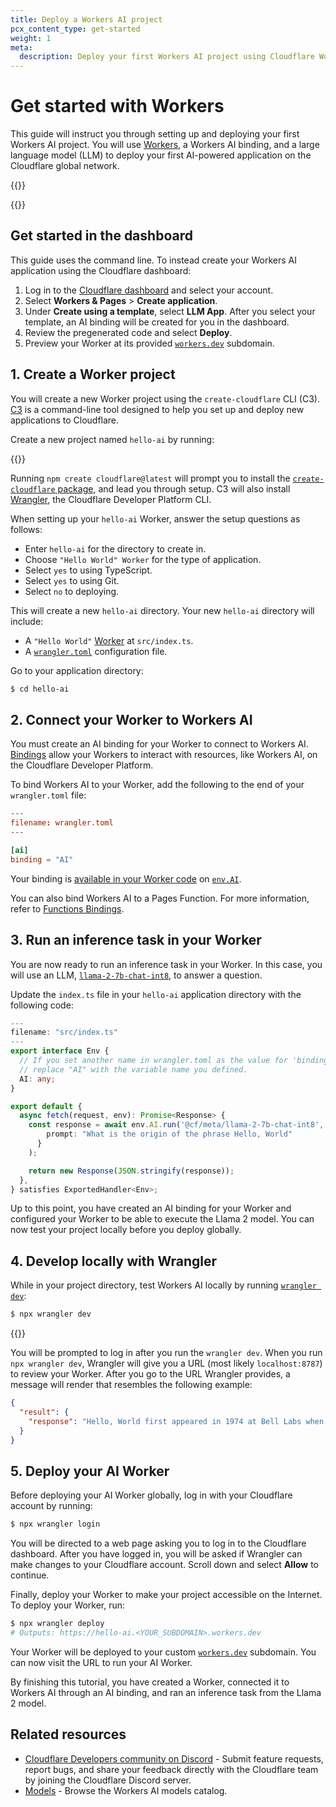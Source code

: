 ```yaml
---
title: Deploy a Workers AI project
pcx_content_type: get-started
weight: 1
meta:
  description: Deploy your first Workers AI project using Cloudflare Workers.
---
```


# Get started with Workers

This guide will instruct you through setting up and deploying your first Workers AI project. You will use [Workers](/workers/), a Workers AI binding, and a large language model (LLM) to deploy your first AI-powered application on the Cloudflare global network.

{{<render file="/_workers-learning-path.md" productFolder="/workers/" >}}

{{<render file="_prereqs.md" productFolder="/workers/" >}}

## Get started in the dashboard

This guide uses the command line. To instead create your Workers AI application using the Cloudflare dashboard:

1. Log in to the [Cloudflare dashboard](https://dash.cloudflare.com) and select your account.
2. Select **Workers & Pages** > **Create application**.
3. Under **Create using a template**, select **LLM App**. After you select your template, an AI binding will be created for you in the dashboard.
4. Review the pregenerated code and select **Deploy**.
5. Preview your Worker at its provided [`workers.dev`](/workers/configuration/routing/workers-dev/) subdomain.

## 1. Create a Worker project

You will create a new Worker project using the `create-cloudflare` CLI (C3). [C3](https://github.com/cloudflare/workers-sdk/tree/main/packages/create-cloudflare) is a command-line tool designed to help you set up and deploy new applications to Cloudflare.

Create a new project named `hello-ai` by running:

{{<render file="/_c3-run-command.md" productFolder="/workers/" >}}

Running `npm create cloudflare@latest` will prompt you to install the [`create-cloudflare` package](https://www.npmjs.com/package/create-cloudflare), and lead you through setup. C3 will also install [Wrangler](/workers/wrangler/), the Cloudflare Developer Platform CLI.

When setting up your `hello-ai` Worker, answer the setup questions as follows:

* Enter `hello-ai` for the directory to create in.
* Choose `"Hello World" Worker` for the type of application.
* Select `yes` to using TypeScript.
* Select `yes` to using Git.
* Select `no` to deploying.

This will create a new `hello-ai` directory. Your new `hello-ai` directory will include:

* A `"Hello World"` [Worker](/workers/get-started/guide/#3-write-code) at `src/index.ts`.
* A [`wrangler.toml`](/workers/wrangler/configuration/) configuration file.


Go to your application directory:

```sh
$ cd hello-ai
```

## 2. Connect your Worker to Workers AI

You must create an AI binding for your Worker to connect to Workers AI. [Bindings](/workers/runtime-apis/bindings/) allow your Workers to interact with resources, like Workers AI, on the Cloudflare Developer Platform.

To bind Workers AI to your Worker, add the following to the end of your `wrangler.toml` file:

```toml
---
filename: wrangler.toml
---

[ai]
binding = "AI"
```

Your binding is [available in your Worker code](/workers/reference/migrate-to-module-workers/#bindings-in-es-modules-format) on [`env.AI`](/workers/runtime-apis/handlers/fetch/).

<!-- TODO update this once we know if we'll have it -->
You can also bind Workers AI to a Pages Function. For more information, refer to [Functions Bindings](/pages/functions/bindings/#workers-ai).

## 3. Run an inference task in your Worker

You are now ready to run an inference task in your Worker. In this case, you will use an LLM, [`llama-2-7b-chat-int8`](/workers-ai/models/llama-2-7b-chat-int8/), to answer a question.

Update the `index.ts` file in your `hello-ai` application directory with the following code:

```typescript
---
filename: "src/index.ts"
---
export interface Env {
  // If you set another name in wrangler.toml as the value for 'binding',
  // replace "AI" with the variable name you defined.
  AI: any;
}

export default {
  async fetch(request, env): Promise<Response> {
    const response = await env.AI.run('@cf/meta/llama-2-7b-chat-int8', {
        prompt: "What is the origin of the phrase Hello, World"
      }
    );

    return new Response(JSON.stringify(response));
  },
} satisfies ExportedHandler<Env>;
```

Up to this point, you have created an AI binding for your Worker and configured your Worker to be able to execute the Llama 2 model. You can now test your project locally before you deploy globally.

## 4. Develop locally with Wrangler

While in your project directory, test Workers AI locally by running [`wrangler dev`](/workers/wrangler/commands/#dev):

```sh
$ npx wrangler dev
```

{{<render file="_ai-local-usage-charges.md" productFolder="workers">}}

You will be prompted to log in after you run the `wrangler dev`. When you run `npx wrangler dev`, Wrangler will give you a URL (most likely `localhost:8787`) to review your Worker. After you go to the URL Wrangler provides, a message will render that resembles the following example:

```json
{
  "result": {
    "response": "Hello, World first appeared in 1974 at Bell Labs when Brian Kernighan included it in the C programming language example. It became widely used as a basic test program due to simplicity and clarity. It represents an inviting greeting from a program to the world."
  }
}
```

## 5. Deploy your AI Worker

Before deploying your AI Worker globally, log in with your Cloudflare account by running:

```sh
$ npx wrangler login
```

You will be directed to a web page asking you to log in to the Cloudflare dashboard. After you have logged in, you will be asked if Wrangler can make changes to your Cloudflare account. Scroll down and select **Allow** to continue.

Finally, deploy your Worker to make your project accessible on the Internet. To deploy your Worker, run:

```sh
$ npx wrangler deploy
# Outputs: https://hello-ai.<YOUR_SUBDOMAIN>.workers.dev
```

Your Worker will be deployed to your custom [`workers.dev`](/workers/configuration/routing/workers-dev/) subdomain. You can now visit the URL to run your AI Worker.

By finishing this tutorial, you have created a Worker, connected it to Workers AI through an AI binding, and ran an inference task from the Llama 2 model.

## Related resources

- [Cloudflare Developers community on Discord](https://discord.cloudflare.com) - Submit feature requests, report bugs, and share your feedback directly with the Cloudflare team by joining the Cloudflare Discord server.
- [Models](/workers-ai/models/) - Browse the Workers AI models catalog.
